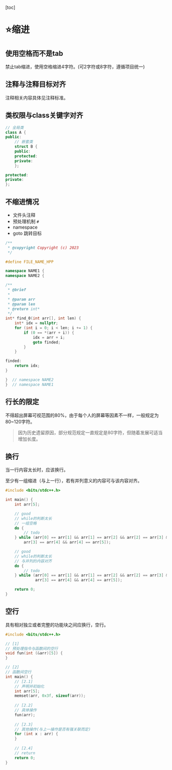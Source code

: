 [toc]

# ⭐缩进

## 使用空格而不是tab

禁止tab缩进，使用空格缩进4字符。(可2字符或8字符，遵循项目统一)

## 注释与注释目标对齐

注释相关内容具体见注释标准。

## 类权限与class关键字对齐

```cpp
// 全局类
class A {
public:
    // 嵌套类
    struct B {
    public:
    protected:
    private:
    };

protected:
private:
};
```

## 不缩进情况

- 文件头注释
- 预处理机制 `#`
- namespace
- goto 跳转目标

```cpp
/**
 * @copyright Copyright (c) 2023
 */

#define FILE_NAME_HPP

namespace NAME1 {
namespace NAME2 {

/**
 * @brief 
 * 
 * @param arr 
 * @param len 
 * @return int* 
 */
int* find_0(int arr[], int len) {
    int* idx = nullptr;
    for (int i = 0; i < len; i += 1) {
        if (0 == *(arr + i)) {
            idx = arr + i;
            goto finded;
        }
    }

finded:
    return idx;
}

}  // namespace NAME2
}  // namespace NAME1
```

## 行长的限定

不得超出屏幕可视范围的80%，由于每个人的屏幕等因素不一样，一般规定为80~120字符。

> 因为历史遗留原因，部分规范规定一直规定是80字符，但随着发展可适当增加长度。

## 换行

当一行内容太长时，应该换行。

至少有一组缩进（与上一行），若有并列意义的内容可与该内容对齐。

```cpp
#include <bits/stdc++.h>

int main() {
    int arr[5];

    // good
    // while的判断太长
    // 一组空格
    do {
        // todo
    } while (arr[0] == arr[1] && arr[1] == arr[2] && arr[2] == arr[3] &&
        arr[3] == arr[4] && arr[4] == arr[5]);

    // good
    // while的判断太长
    // 与并列的内容对齐
    do {
        // todo
    } while (arr[0] == arr[1] && arr[1] == arr[2] && arr[2] == arr[3] &&
             arr[3] == arr[4] && arr[4] == arr[5]);

    return 0;
}
```

## 空行

具有相对独立或者完整的功能块之间应换行，空行。

```cpp
#include <bits/stdc++.h>

// [1]
// 预处理指令与函数间的空行
void fun(int (&arr)[5]) {
}

// [2]
// 函数间空行
int main() {
    // [2.1]
    // 声明并初始化
    int arr[5];
    memset(arr, 0x3f, sizeof(arr));
	
    // [2.2]
    // 具体操作
    fun(arr);
	
    // [2.3]
    // 其他操作(与上一操作是否有强关联而定)
    for (int x : arr) {
    }
	
    // [2.4]
    // return
    return 0;
}
```
